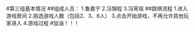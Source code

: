 #第三组基本情况
##组成人员：
1.鲁嘉宁
2.冯锦程
3.冯宵瑶
##跳棋流程
1.进入游戏房间
2.挑选游戏人数（包括2、3、6人）
3.点击开始游戏，不再允许其他玩家进入
4.游戏过程
#加油！！！